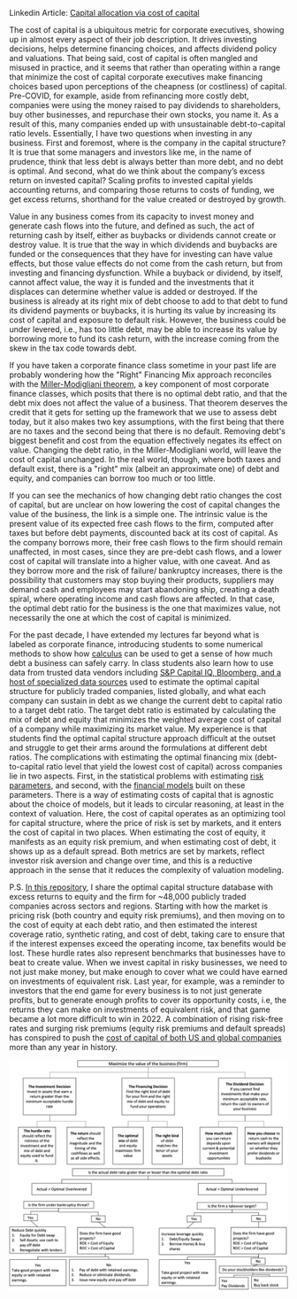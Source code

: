Linkedin Article: [Capital allocation via cost of capital](https://www.linkedin.com/pulse/capital-allocation-via-cost-rafael-nicolas-fermin-cota/)

The cost of capital is a ubiquitous metric for corporate executives, showing up in almost every aspect of their job description. It drives investing decisions, helps determine financing choices, and affects dividend policy and valuations. That being said, cost of capital is often mangled and misused in practice, and it seems that rather than operating within a range that minimize the cost of capital corporate executives make financing choices based upon perceptions of the cheapness (or costliness) of capital. Pre-COVID, for example, aside from refinancing more costly debt, companies were using the money raised to pay dividends to shareholders, buy other businesses, and repurchase their own stocks, you name it. As a result of this, many companies ended up with unsustainable debt-to-capital ratio levels. Essentially, I have two questions when investing in any business. First and foremost, where is the company in the capital structure? It is true that some managers and investors like me, in the name of prudence, think that less debt is always better than more debt, and no debt is optimal. And second, what do we think about the company’s excess return on invested capital? Scaling profits to invested capital yields accounting returns, and comparing those returns to costs of funding, we get excess returns, shorthand for the value created or destroyed by growth. 

Value in any business comes from its capacity to invest money and generate cash flows into the future, and defined as such, the act of returning cash by itself, either as buybacks or dividends cannot create or destroy value. It is true that the way in which dividends and buybacks are funded or the consequences that they have for investing can have value effects, but those value effects do not come from the cash return, but from investing and financing dysfunction. While a buyback or dividend, by itself, cannot affect value, the way it is funded and the investments that it displaces can determine whether value is added or destroyed. If the business is already at its right mix of debt choose to add to that debt to fund its dividend payments or buybacks, it is hurting its value by increasing its cost of capital and exposure to default risk. However, the business could be under levered, i.e., has too little debt, may be able to increase its value by borrowing more to fund its cash return, with the increase coming from the skew in the tax code towards debt.

If you have taken a corporate finance class sometime in your past life are probably wondering how the "Right" Financing Mix approach reconciles with the [Miller-Modigliani theorem](https://www.investopedia.com/terms/m/modigliani-millertheorem.asp), a key component of most corporate finance classes, which posits that there is no optimal debt ratio, and that the debt mix does not affect the value of a business. That theorem deserves the credit that it gets for setting up the framework that we use to assess debt today, but it also makes two key assumptions, with the first being that there are no taxes and the second being that there is no default. Removing debt's biggest benefit and cost from the equation effectively negates its effect on value. Changing the debt ratio, in the Miller-Modigliani world, will leave the cost of capital unchanged. In the real world, though, where both taxes and default exist, there is a "right" mix (albeit an approximate one) of debt and equity, and companies can borrow too much or too little.

If you can see the mechanics of how changing debt ratio changes the cost of capital, but are unclear on how lowering the cost of capital changes the value of the business, the link is a simple one. The intrinsic value is the present value of its expected free cash flows to the firm, computed after taxes but before debt payments, discounted back at its cost of capital. As the company borrows more, their free cash flows to the firm should remain unaffected, in most cases, since they are pre-debt cash flows, and a lower cost of capital will translate into a higher value, with one caveat. And as they borrow more and the risk of failure/ bankruptcy increases, there is the possibility that customers may stop buying their products, suppliers may demand cash and employees may start abandoning ship, creating a death spiral, where operating income and cash flows are affected. In that case, the optimal debt ratio for the business is the one that maximizes value, not necessarily the one at which the cost of capital is minimized.

For the past decade, I have extended my lectures far beyond what is labeled as corporate finance, introducing students to some numerical methods to show how [calculus](https://github.com/rnfermincota/academic/blob/main/research/traditional_assets/database/effective-cost-debt.pdf) can be used to get a sense of how much debt a business can safely carry. In class students also learn how to use data from trusted data vendors including [S&P Capital IQ, Bloomberg, and a host of specialized data sources](https://www.linkedin.com/pulse/162-grid-rafael-nicolas-fermin-cota-1e/) used to estimate the optimal capital structure for publicly traded companies, listed globally, and what each company can sustain in debt as we change the current debt to capital ratio to a target debt ratio. The target debt ratio is estimated by calculating the mix of debt and equity that minimizes the weighted average cost of capital of a company while maximizing its market value. My experience is that students find the optimal capital structure approach difficult at the outset and struggle to get their arms around the formulations at different debt ratios. The complications with estimating the optimal financing mix (debt-to-capital ratio level that yield the lowest cost of capital) across companies lie in two aspects. First, in the statistical problems with estimating [risk parameters](https://rpubs.com/rafael_nicolas/crp), and second, with the [financial models](https://rpubs.com/rafael_nicolas/sp500_monthly_valuation) built on these parameters. There is a way of estimating costs of capital that is agnostic about the choice of models, but it leads to circular reasoning, at least in the context of valuation. Here, the cost of capital operates as an optimizing tool for capital structure, where the price of risk is set by markets, and it enters the cost of capital in two places. When estimating the cost of equity, it manifests as an equity risk premium, and when estimating cost of debt, it shows up as a default spread. Both metrics are set by markets, reflect investor risk aversion and change over time, and this is a reductive approach in the sense that it reduces the complexity of valuation modeling. 

P.S. [In this repository](https://github.com/rnfermincota/academic/tree/main/research/traditional_assets/database), I share the optimal capital structure database with excess returns to equity and the firm for ~48,000 publicly traded companies across sectors and regions. Starting with how the market is pricing risk (both country and equity risk premiums), and then moving on to the cost of equity at each debt ratio, and then estimated the interest coverage ratio, synthetic rating, and cost of debt, taking care to ensure that if the interest expenses exceed the operating income, tax benefits would be lost. These hurdle rates also represent benchmarks that businesses have to beat to create value. When we invest capital in risky businesses, we need to not just make money, but make enough to cover what we could have earned on investments of equivalent risk. Last year, for example, was a reminder to investors that the end game for every business is to not just generate profits, but to generate enough profits to cover its opportunity costs, i.e, the returns they can make on investments of equivalent risk, and that game became a lot more difficult to win in 2022. A combination of rising risk-free rates and surging risk premiums (equity risk premiums and default spreads) has conspired to push the [cost of capital of both US and global companies](https://rpubs.com/rafael_nicolas/tour_world_economies_businesses) more than any year in history.

![Maximize the value of the business (firm)](flowcharts.png)
